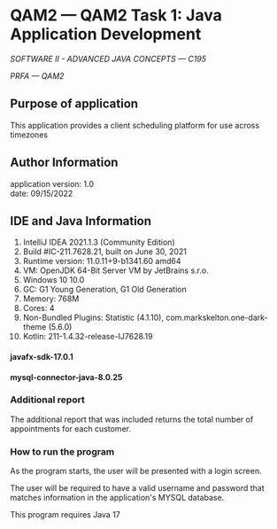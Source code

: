 # QAM2 — QAM2 Task 1: Java Application Development
*SOFTWARE II - ADVANCED JAVA CONCEPTS — C195*

*PRFA — QAM2*

## Purpose of application
This application provides a client scheduling platform for use across timezones

## Author Information
application version: 1.0  
date: 09/15/2022

## IDE and Java Information
1. IntelliJ IDEA 2021.1.3 (Community Edition)
1. Build #IC-211.7628.21, built on June 30, 2021
1. Runtime version: 11.0.11+9-b1341.60 amd64
1. VM: OpenJDK 64-Bit Server VM by JetBrains s.r.o.
1. Windows 10 10.0
1. GC: G1 Young Generation, G1 Old Generation
1. Memory: 768M
1. Cores: 4
1. Non-Bundled Plugins: Statistic (4.1.10), com.markskelton.one-dark-theme (5.6.0)
1. Kotlin: 211-1.4.32-release-IJ7628.19

#### javafx-sdk-17.0.1
#### mysql-connector-java-8.0.25

### Additional report
The additional report that was included returns the total number of appointments for each customer.

### How to run the program
As the program starts, the user will be presented with a login screen. 

The user will be required to have a valid username and password that matches
information in the application's MYSQL database. 

This program requires Java 17